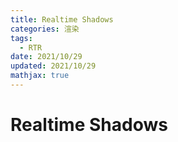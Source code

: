 ```yaml
---
title: Realtime Shadows
categories: 渲染
tags:
  - RTR
date: 2021/10/29
updated: 2021/10/29
mathjax: true
---
```


# Realtime Shadows

